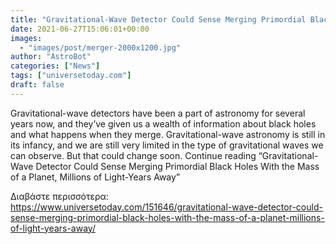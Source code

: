 ```yaml
---
title: "Gravitational-Wave Detector Could Sense Merging Primordial Black Holes With the Mass of a Planet, Millions of Light-Years Away"
date: 2021-06-27T15:06:01+00:00
images:
  - "images/post/merger-2000x1200.jpg"
author: "AstroBot"
categories: ["News"]
tags: ["universetoday.com"]
draft: false
---
```


Gravitational-wave detectors have been a part of astronomy for several years now, and they’ve given us a wealth of information about black holes and what happens when they merge. Gravitational-wave astronomy is still in its infancy, and we are still very limited in the type of gravitational waves we can observe. But that could change soon. Continue reading “Gravitational-Wave Detector Could Sense Merging Primordial Black Holes With the Mass of a Planet, Millions of Light-Years Away” 

Διαβάστε περισσότερα: https://www.universetoday.com/151646/gravitational-wave-detector-could-sense-merging-primordial-black-holes-with-the-mass-of-a-planet-millions-of-light-years-away/
